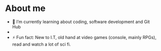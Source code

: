 # About me


- 🌱 I’m currently learning about coding, software development and Git Hub
- 
- ⚡ Fun fact: New to I.T, old hand at video games (console, mainly RPGs), read and watch a lot of sci fi.

